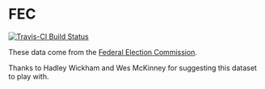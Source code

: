 FEC
================

[![Travis-CI Build Status](https://travis-ci.org/beanumber/fec.svg?branch=master)](https://travis-ci.org/beanumber/fec)

These data come from the [Federal Election Commission](http://www.fec.gov/finance/disclosure/ftpdet.shtml#a2011_2012).

Thanks to Hadley Wickham and Wes McKinney for suggesting this dataset to play with.
